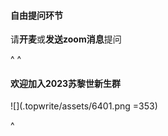 #### **自由提问环节**

请**开麦**或**发送zoom消息**提问

^
^

#### 欢迎加入2023苏黎世新生群

![](.topwrite/assets/6401.png =353)

^
